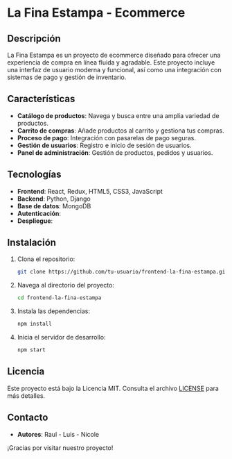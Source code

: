 # La Fina Estampa - Ecommerce

## Descripción

La Fina Estampa es un proyecto de ecommerce diseñado para ofrecer una experiencia de compra en línea fluida y agradable. Este proyecto incluye una interfaz de usuario moderna y funcional, así como una integración con sistemas de pago y gestión de inventario.

## Características

- **Catálogo de productos**: Navega y busca entre una amplia variedad de productos.
- **Carrito de compras**: Añade productos al carrito y gestiona tus compras.
- **Proceso de pago**: Integración con pasarelas de pago seguras.
- **Gestión de usuarios**: Registro e inicio de sesión de usuarios.
- **Panel de administración**: Gestión de productos, pedidos y usuarios.

## Tecnologías

- **Frontend**: React, Redux, HTML5, CSS3, JavaScript
- **Backend**: Python, Django
- **Base de datos**: MongoDB
- **Autenticación**: 
- **Despliegue**: 

## Instalación

1. Clona el repositorio:
    ```bash
    git clone https://github.com/tu-usuario/frontend-la-fina-estampa.git
    ```
2. Navega al directorio del proyecto:
    ```bash
    cd frontend-la-fina-estampa
    ```
3. Instala las dependencias:
    ```bash
    npm install
    ```
4. Inicia el servidor de desarrollo:
    ```bash
    npm start
    ```

## Licencia

Este proyecto está bajo la Licencia MIT. Consulta el archivo [LICENSE](LICENSE) para más detalles.

## Contacto

- **Autores**: Raul - Luis - Nicole

¡Gracias por visitar nuestro proyecto!